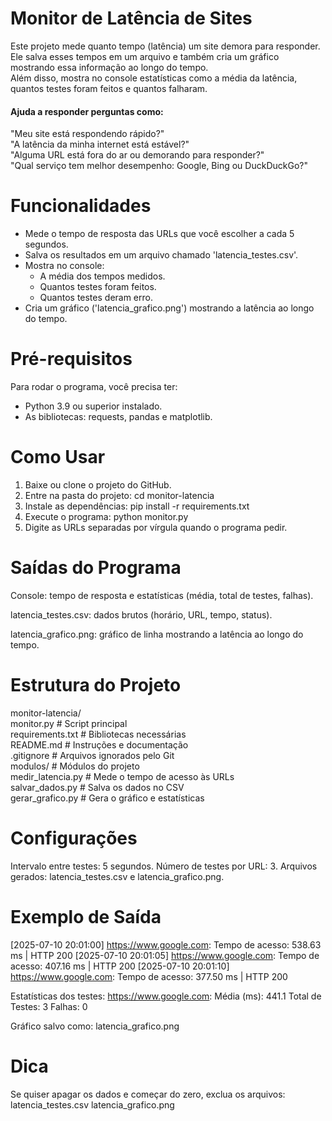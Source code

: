 # Monitor de Latência de Sites
Este projeto mede quanto tempo (latência) um site demora para responder.  
Ele salva esses tempos em um arquivo e também cria um gráfico mostrando essa informação ao longo do tempo.  
Além disso, mostra no console estatísticas como a média da latência, quantos testes foram feitos e quantos falharam.

#### Ajuda a responder perguntas como:
"Meu site está respondendo rápido?"  
"A latência da minha internet está estável?"  
"Alguma URL está fora do ar ou demorando para responder?"  
"Qual serviço tem melhor desempenho: Google, Bing ou DuckDuckGo?"  


# Funcionalidades
- Mede o tempo de resposta das URLs que você escolher a cada 5 segundos.
- Salva os resultados em um arquivo chamado 'latencia_testes.csv'.
- Mostra no console:
  - A média dos tempos medidos.
  - Quantos testes foram feitos.
  - Quantos testes deram erro.
- Cria um gráfico ('latencia_grafico.png') mostrando a latência ao longo do tempo.

# Pré-requisitos
Para rodar o programa, você precisa ter:
- Python 3.9 ou superior instalado.
- As bibliotecas: requests, pandas e matplotlib.

# Como Usar
1. Baixe ou clone o projeto do GitHub.
2. Entre na pasta do projeto:
  cd monitor-latencia
3. Instale as dependências:
  pip install -r requirements.txt
4. Execute o programa:
  python monitor.py
5. Digite as URLs separadas por vírgula quando o programa pedir.

# Saídas do Programa
  Console: tempo de resposta e estatísticas (média, total de testes, falhas).
  
  latencia_testes.csv: dados brutos (horário, URL, tempo, status).
  
  latencia_grafico.png: gráfico de linha mostrando a latência ao longo do tempo.

# Estrutura do Projeto
monitor-latencia/  
monitor.py               # Script principal  
requirements.txt         # Bibliotecas necessárias  
README.md                # Instruções e documentação  
.gitignore               # Arquivos ignorados pelo Git  
modulos/                 # Módulos do projeto  
  medir_latencia.py    # Mede o tempo de acesso às URLs  
  salvar_dados.py      # Salva os dados no CSV  
  gerar_grafico.py     # Gera o gráfico e estatísticas  

# Configurações
  Intervalo entre testes: 5 segundos.
  Número de testes por URL: 3.
  Arquivos gerados: latencia_testes.csv e latencia_grafico.png.

# Exemplo de Saída
  [2025-07-10 20:01:00] https://www.google.com: Tempo de acesso: 538.63 ms | HTTP 200
  [2025-07-10 20:01:05] https://www.google.com: Tempo de acesso: 407.16 ms | HTTP 200
  [2025-07-10 20:01:10] https://www.google.com: Tempo de acesso: 377.50 ms | HTTP 200
    
  Estatísticas dos testes:
  https://www.google.com:
    Média (ms): 441.1
    Total de Testes: 3
    Falhas: 0
      
  Gráfico salvo como: latencia_grafico.png

# Dica
Se quiser apagar os dados e começar do zero, exclua os arquivos:
  latencia_testes.csv
  latencia_grafico.png

